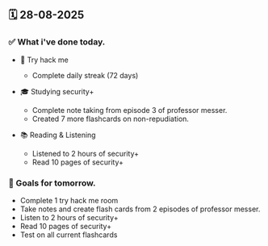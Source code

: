 ## 🗓️ 28-08-2025

### ✅ What i've done today.
- 👾 Try hack me
  - Complete daily streak (72 days)
 
- 🎓 Studying security+
  - Complete note taking from episode 3 of professor messer.
  - Created 7 more flashcards on non-repudiation.
 
- 📚 Reading & Listening
  - Listened to 2 hours of security+
  - Read 10 pages of security+


### 🎯 Goals for tomorrow.
- Complete 1 try hack me room
- Take notes and create flash cards from 2 episodes of professor messer.
- Listen to 2 hours of security+
- Read 10 pages of security+
- Test on all current flashcards
